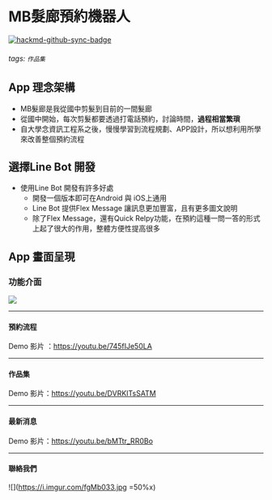 # MB髮廊預約機器人

[![hackmd-github-sync-badge](https://hackmd.io/zle1tjlwR7GPq9Jr-wQs-Q/badge)](https://hackmd.io/zle1tjlwR7GPq9Jr-wQs-Q)

###### tags: `作品集`

## App 理念架構
- MB髮廊是我從國中剪髮到目前的一間髮廊
- 從國中開始，每次剪髮都要透過打電話預約，討論時間，**過程相當繁瑣**
- 自大學念資訊工程系之後，慢慢學習到流程規劃、APP設計，所以想利用所學來改善整個預約流程

## 選擇Line Bot 開發
- 使用Line Bot 開發有許多好處
    - 開發一個版本即可在Android 與 iOS上通用
    - Line Bot 提供Flex Message 讓訊息更加豐富，且有更多圖文說明
    - 除了Flex Message，還有Quick Relpy功能，在預約這種一問一答的形式上起了很大的作用，整體方便性提高很多


## App 畫面呈現
### 功能介面
![](https://i.imgur.com/F0XLNQF.png)

---
#### 預約流程
Demo 影片 ：https://youtu.be/745fIJe50LA

---
#### 作品集
Demo 影片：https://youtu.be/DVRKITsSATM

---
#### 最新消息
Demo 影片：https://youtu.be/bMTtr_RR0Bo

---
#### 聯絡我們
![](https://i.imgur.com/fgMb033.jpg =50%x)




